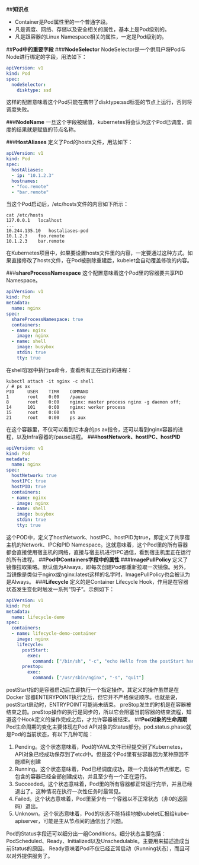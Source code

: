 ##**知识点**
- Container是Pod属性里的一个普通字段。
- 凡是调度、网络、存储以及安全相关的属性，基本上是Pod级别的。
- 凡是跟容器的Linux Namespace相关的属性，一定是Pod级别的。

##**Pod中的重要字段**
###**NodeSelector**
NodeSelector是一个供用户将Pod与Node进行绑定的字段，用法如下：
```yaml
apiVersion: v1
kind: Pod
spec:
  nodeSelector:
    disktype: ssd
```
这样的配置意味着这个Pod只能在携带了disktype:ssd标签的节点上运行，否则将调度失败。

###**NodeName**
一旦这个字段被赋值，kubernetes将会认为这个Pod已调度，调度的结果就是赋值的节点名称。

###**HostAliases**
定义了Pod的hosts文件，用法如下：
```yaml
apiVersion: v1
kind: Pod
spec:
  hostAliases:
  - ip: "10.1.2.3"
  hostnames:
  - "foo.remote"
  - "bar.remote"
```
当这个Pod启动后，/etc/hosts文件的内容如下所示：
```
cat /etc/hosts
127.0.0.1   localhost
...
10.244.135.10   hostaliases-pod
10.1.2.3    foo.remote
10.1.2.3    bar.remote
```
在Kubernetes项目中，如果要设置hosts文件里的内容，一定要通过这种方式。如果直接修改了hosts文件，在Pod被删除重建后，kubelet会自动覆盖修改的内容。

###**shareProcessNamespace**
这个配置意味着这个Pod里的容器要共享PID Namespace。
```yaml
apiVersion: v1
kind: Pod
metadata:
  name: nginx
spec:
  shareProcessNamespace: true
  containers:
  - name: nginx
    image: nginx
  - name: shell
    image: busybox
    stdin: true
    tty: true
```
在shell容器中执行ps命令，查看所有正在运行的进程：
```
kubectl attach -it nginx -c shell
/ # ps ax
PID     USER    TIMR    COMMAND
1       root    0:00    /pause
8       root    0:00    nginx: master process nginx -g daemon off;
14      101     0:00    nginx: worker process
15      root    0:00    sh
21      root    0:00    ps aux
```
在这个容器里，不仅可以看到它本身的ps ax指令，还可以看到nginx容器的进程，以及Infra容器的/pause进程。
###**hostNetwork、hostIPC、hostPID**
```yaml
apiVersion: v1
kind: Pod
metadata:
  name: nginx
spec:
  hostNetwork: true
  hostIPC: true
  hostPID: true
  containers:
  - name: nginx
    image: nginx
  - name: shell
    image: busybox
    stdin: true
    tty: true
```
这个POD中，定义了hostNetwork、hostIPC、hostPID为true，即定义了共享宿主机的Network、IPC和PID Namespace。这就意味着，这个Pod里的所有容器都会直接使用宿主机的网络，直接与宿主机进行IPC通信，看到宿主机里正在运行的所有进程。
##**Pod中Containers字段中的属性**
###**ImagePullPolicy**
定义了镜像拉取策略。默认值为Always，即每次创建Pod都重新拉取一次镜像。另外，当镜像是类似于nginx或nginx:latest这样的名字时，ImagePullPolicy也会被认为是Always。
###**Lifecycle**
定义的是Container Lifecycle Hook，作用是在容器状态发生变化时触发一系列“钩子”。示例如下：
```yaml
apiVersion: v1
kind: Pod
metadata:
  name: lifecycle-demo
spec:
  containers:
  - name: lifecycle-demo-container
    image: nginx
    lifecycle:
      postStart:
        exec:
          command: ["/bin/sh", "-c", "echo Hello from the postStart handler > /usr/share/message"]
      prestop:
        exec:
          command: ["/usr/sbin/nginx", "-s", "quit"]
```
postStart指的是容器启动后立即执行一个指定操作。其定义的操作虽然是在Docker 容器ENTERYPOINT执行之后，但它并不严格保证顺序。也就是说，postStart启动时，ENTRYPOINT可能尚未结束。
preStop发生的时机是在容器被结束之前。preStop操作的执行是同步的，所以它会阻塞当前容器的结束流程，知道这个Hook定义的操作完成之后，才允许容器被结束。
##**Pod对象的生命周期**
Pod生命周期的变化主要体现在Pod API对象的Status部分。pod.status.phase就是Pod的当前状态，有以下几种可能：

1. Pending。这个状态意味着，Pod的YAML文件已经提交到了Kubernetes，API对象已经成功保存到了etcd中。但是这个Pod里有些容器因为某种原因不能顺利创建
2. Running。这个状态意味着，Pod已经调度成功，跟一个具体的节点绑定。它包含的容器已经全部创建成功，并且至少有一个正在运行。
3. Succeeded。这个状态意味着，Pod里的所有容器都正常运行完毕，并且已经退出了。这种情况在执行一次性任务时最常见。
4. Failed。这个状态意味着，Pod里至少有一个容器以不正常状态（非0的返回码）退出。
5. Unknown。这个状态意味着，Pod的状态不能持续地被kubelet汇报给kube-apiserver，可能是主从节点间的通信出了问题。
   
Pod的Status字段还可以细分出一组Conditions。细分状态主要包括：PodScheduled、Ready、Initialized以及Unschedulable。主要用来描述造成当前Status的原因。
Ready意味着Pod不仅已经正常启动（Running状态），而且可以对外提供服务了。
